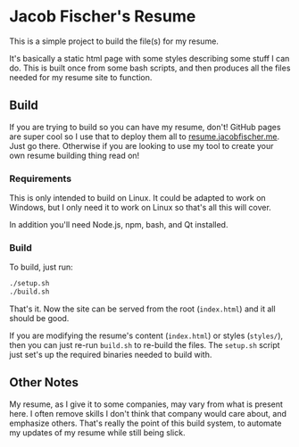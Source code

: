 # Jacob Fischer's Resume

This is a simple project to build the file(s) for my resume.

It's basically a static html page with some styles describing some stuff I can do. This is built once from some bash scripts, and then produces all the files needed for my resume site to function.

## Build

If you are trying to build so you can have my resume, don't! GitHub pages are super cool so I use that to deploy them all to [resume.jacobfischer.me](http://resume.jacobfischer.me/). Just go there. Otherwise if you are looking to use my tool to create your own resume building thing read on!

### Requirements

This is only intended to build on Linux. It could be adapted to work on Windows, but I only need it to work on Linux so that's all this will cover.

In addition you'll need Node.js, npm, bash, and Qt installed.


### Build

To build, just run:

```bash
./setup.sh
./build.sh
```

That's it. Now the site can be served from the root (`index.html`) and it all should be good.

If you are modifying the resume's content (`index.html`) or styles (`styles/`), then you can just re-run `build.sh` to re-build the files. The `setup.sh` script just set's up the required binaries needed to build with.

## Other Notes

My resume, as I give it to some companies, may vary from what is present here. I often remove skills I don't think that company would care about, and emphasize others. That's really the point of this build system, to automate my updates of my resume while still being slick.
